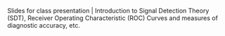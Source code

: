 Slides for class presentation | Introduction to Signal Detection Theory (SDT), Receiver Operating Characteristic (ROC) Curves and measures of diagnostic accuracy, etc.
